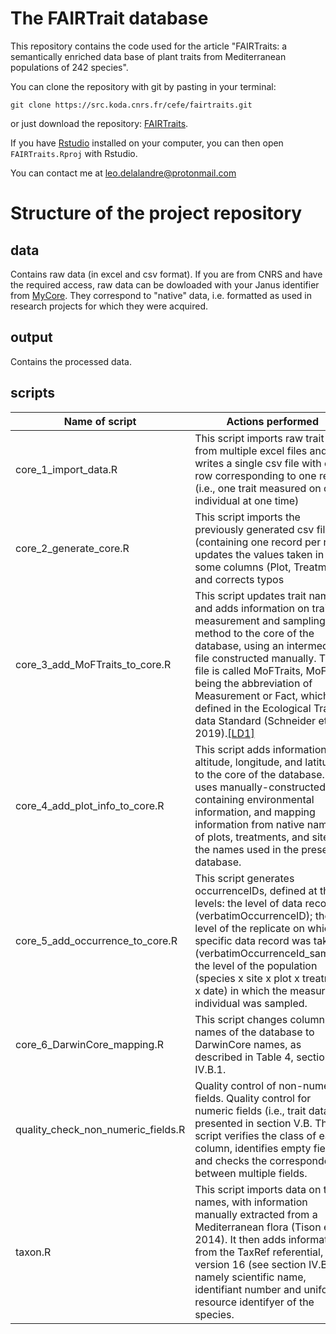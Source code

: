 # The FAIRTrait database

This repository contains the code used for the article "FAIRTraits: a semantically enriched data base of plant traits from Mediterranean populations of 242 species".

You can clone the repository with git by pasting in your terminal:

	git clone https://src.koda.cnrs.fr/cefe/fairtraits.git
    
or 
just download the repository:
[FAIRTraits](https://src.koda.cnrs.fr/cefe/fairtraits/archive/master.zip).

If you have [Rstudio](https://www.rstudio.com/) installed on your computer, you can then open `FAIRTraits.Rproj` with Rstudio.

You can contact me at  <leo.delalandre@protonmail.com>

# Structure of the project repository

## data
Contains raw data (in excel and csv format). If you are from CNRS and have the required access, raw data can be dowloaded with your Janus identifier from [MyCore](https://mycore.core-cloud.net/index.php/apps/files/?dir=/DataPaper_ECOPAR/data/raw&fileid=3059273178). They correspond to "native" data, i.e. formatted as used in research projects for which they were acquired.

## output
Contains the processed data.

## scripts

| **Name of script**                 | **Actions performed**                                                                                                                                                                                                                                                                                                                                             |
| ---------------------------------- | ----------------------------------------------------------------------------------------------------------------------------------------------------------------------------------------------------------------------------------------------------------------------------------------------------------------------------------------------------------------- |
| core_1_import_data.R               | This script imports raw trait data from multiple excel files and writes a single csv file with one row corresponding to one record (i.e., one trait measured on one individual at one time)                                                                                                                                                                       |
| core_2_generate_core.R             | This script imports the previously generated csv file (containing one record per row), updates the values taken in some columns (Plot, Treatment), and corrects typos                                                                                                                                                                                             |
| core_3_add_MoFTraits_to_core.R     | This script updates trait names and adds information on trait measurement and sampling method to the core of the database, using an intermediate file constructed manually. This file is called MoFTraits, MoF being the abbreviation of Measurement or Fact, which is defined in the Ecological Trait-data Standard (Schneider et al., 2019).[[LD1]](#_msocom_1) |
| core_4_add_plot_info_to_core.R     | This script adds information on altitude, longitude, and latitude, to the core of the database. It uses manually-constructed files containing environmental information, and mapping information from native names of plots, treatments, and sites, to the names used in the present database.                                                                    |
| core_5_add_occurrence_to_core.R    | This script generates occurrenceIDs, defined at three levels: the level of data record (verbatimOccurrenceID); the level of the replicate on which a specific data record was taken (verbatimOccurrenceId_sample); the level of the population (species x site x plot x treatment x date) in which the measured individual was sampled.                           |
| core_6_DarwinCore_mapping.R        | This script changes column names of the database to DarwinCore names, as described in Table 4, section IV.B.1.                                                                                                                                                                                                                                                    |
| quality_check_non_numeric_fields.R | Quality control of non-numeric fields. Quality control for numeric fields (i.e., trait data) is presented in section V.B. This script verifies the class of each column, identifies empty fields, and checks the correspondence between multiple fields.                                                                                                          |
| taxon.R                            | This script imports data on taxon names, with information manually extracted from a Mediterranean flora (Tison et al., 2014). It then adds information from the TaxRef referential, version 16 (see section IV.B.3), namely scientific name, identifiant number and uniform resource identifyer of the species.                                                   |
